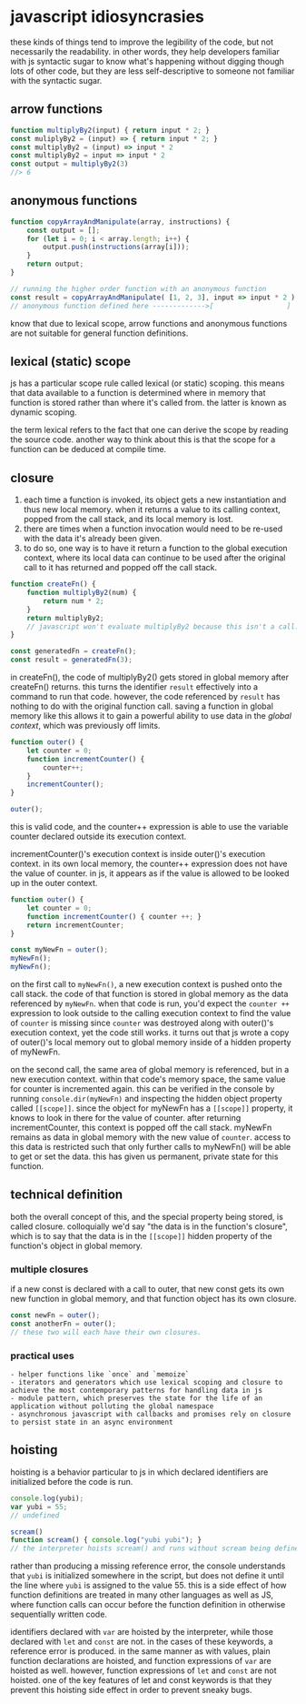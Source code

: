 # javascript idiosyncrasies

these kinds of things tend to improve the legibility of the code, but not necessarily the readability. in other words, they help developers familiar with js syntactic sugar to know what's happening without digging though lots of other code, but they are less self-descriptive to someone not familiar with the syntactic sugar.

## arrow functions

```javascript
function multiplyBy2(input) { return input * 2; }
const muliplyBy2 = (input) => { return input * 2; }
const multiplyBy2 = (input) => input * 2
const multiplyBy2 = input => input * 2
const output = multiplyBy2(3)
//> 6
```

## anonymous functions

```javascript
function copyArrayAndManipulate(array, instructions) {
	const output = [];
	for (let i = 0; i < array.length; i++) {
		output.push(instructions(array[i]));
	}
	return output;
}

// running the higher order function with an anonymous function
const result = copyArrayAndManipulate( [1, 2, 3], input => input * 2 );
// anonymous function defined here ------------->[                  ]
```

know that due to lexical scope, arrow functions and anonymous functions are not suitable for general function definitions.



## lexical (static) scope

js has a particular scope rule called lexical (or static) scoping. this means that data available to a function is determined where in memory that function is stored rather than where it's called from. the latter is known as dynamic scoping.

the term lexical refers to the fact that one can derive the scope by reading the source code. another way to think about this is that the scope for a function can be deduced at compile time.

## closure

1. each time a function is invoked, its object gets a new instantiation and thus new local memory. when it returns a value to its calling context, popped from the call stack, and its local memory is lost.
2. there are times when a function invocation would need to be re-used with the data it's already been given.
3. to do so, one way is to have it return a function to the global execution context, where its local data can continue to be used after the original call to it has returned and popped off the call stack.

```javascript
function createFn() {
	function multiplyBy2(num) {
		return num * 2;
	}
	return multiplyBy2;
	// javascript won't evaluate multiplyBy2 because this isn't a call. a call to be evaluated would have parens.
}

const generatedFn = createFn();
const result = generatedFn(3);
```

in createFn(), the code of multiplyBy2() gets stored in global memory after createFn() returns. this turns the identifier `result` effectively into a command to run that code. however, the code referenced by `result` has nothing to do with the original function call. saving a function in global memory like this allows it to gain a powerful ability to use data in the *global context*, which was previously off limits.

```javascript
function outer() {
	let counter = 0;
	function incrementCounter() {
		counter++;
	}
	incrementCounter();
}

outer();
```

this is valid code, and the counter++ expression is able to use the variable counter declared outside its execution context.

incrementCounter()'s execution context is inside outer()'s execution context. in its own local memory, the counter++ expression does not have the value of counter. in js, it appears as if the value is allowed to be looked up in the outer context.

```javascript
function outer() {
	let counter = 0;
	function incrementCounter() { counter ++; }
	return incrementCounter;
}

const myNewFn = outer();
myNewFn();
myNewFn();
```

on the first call to `myNewFn()`, a new execution context is pushed onto the call stack. the code of that function is stored in global memory as the data referenced by `myNewFn`. when that code is run, you'd expect the `counter ++` expression to look outside to the calling execution context to find the value of `counter` is missing since `counter` was destroyed along with outer()'s execution context, yet the code still works. it turns out that js wrote a copy of outer()'s local memory out to global memory inside of a hidden property of myNewFn. 

on the second call, the same area of global memory is referenced, but in a new execution context. within that code's memory space, the same value for counter is incremented again. this can be verified in the console by running `console.dir(myNewFn)` and inspecting the hidden object property called `[[scope]]`. since the object for myNewFn has a `[[scope]]` property, it knows to look in there for the value of counter. after returning incrementCounter, this context is popped off the call stack. myNewFn remains as data in global memory with the new value of `counter`. access to this data is restricted such that only further calls to myNewFn() will be able to get or set the data. this has given us permanent, private state for this function.

## technical definition

both the overall concept of this, and the special property being stored, is called closure. colloquially we'd say "the data is in the function's closure", which is to say that the data is in the `[[scope]]` hidden property of the function's object in global memory.

### multiple closures

if a new const is declared with a call to outer, that new const gets its own new function in global memory, and that function object has its own closure.

```javascript
const newFn = outer();
const anotherFn = outer();
// these two will each have their own closures.
```

### practical uses

	- helper functions like `once` and `memoize`
	- iterators and generators which use lexical scoping and closure to achieve the most contemporary patterns for handling data in js
	- module pattern, which preserves the state for the life of an application without polluting the global namespace
	- asynchronous javascript with callbacks and promises rely on closure to persist state in an async environment

## hoisting

hoisting is a behavior particular to js in which declared identifiers are initialized before the code is run.

```javascript
console.log(yubi);
var yubi = 55;
// undefined

scream()
function scream() { console.log("yubi yubi"); }
// the interpreter hoists scream() and runs without scream being defined before calling.
```

rather than producing a missing reference error, the console understands that `yubi` is initialized somewhere in the script, but does not define it until the line where `yubi` is assigned to the value 55. this is a side effect of how function definitions are treated in many other languages as well as JS, where function calls can occur before the function definition in otherwise sequentially written code.

identifiers declared with `var` are hoisted by the interpreter, while those declared with `let` and `const` are not. in the cases of these keywords, a reference error is produced. in the same manner as with values, plain function declarations are hoisted, and function expressions of `var` are hoisted as well. however, function expressions of `let` and `const` are not hoisted. one of the key features of let and const keywords is that they prevent this hoisting side effect in order to prevent sneaky bugs.
